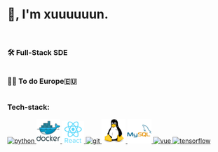 <h1 align="left">👋, I'm xuuuuuun.</h1>
</br>


<div style="display: flex; align-items: center;">
  <h3>🛠️ Full-Stack SDE</h3>
</div>

<div style="display: flex; align-items: center;">
  <h3>🧑‍🎓 To do Europe🇪🇺</h3>
</div>

 
<h3 align="left">Tech-stack:</h3>
<p align="left"> 
  <a href="https://www.python.org/" target="_blank" rel="noreferrer"> <img src="https://upload.wikimedia.org/wikipedia/commons/c/c3/Python-logo-notext.svg" alt="python" width="55" height="55"/> 
  </a> 
  <a href="https://www.docker.com/" target="_blank" rel="noreferrer"> <img src="https://raw.githubusercontent.com/devicons/devicon/master/icons/docker/docker-original-wordmark.svg" alt="docker" width="55" height="55"/> 
  </a> 
  <a href="https://reactjs.org/" target="_blank" rel="noreferrer"> <img src="https://raw.githubusercontent.com/devicons/devicon/master/icons/react/react-original-wordmark.svg" alt="react" width="50" height="50"/> 
  </a> 
  <a href="https://git-scm.com/" target="_blank" rel="noreferrer"> <img src="https://www.vectorlogo.zone/logos/git-scm/git-scm-icon.svg" alt="git" width="55" height="55"/> 
  </a> 
  <a href="https://www.linux.org/" target="_blank" rel="noreferrer"> <img src="https://raw.githubusercontent.com/devicons/devicon/master/icons/linux/linux-original.svg" alt="linux" width="55" height="55"/> 
  </a> 
  <a href="https://www.mysql.com/" target="_blank" rel="noreferrer"> <img src="https://raw.githubusercontent.com/devicons/devicon/master/icons/mysql/mysql-original-wordmark.svg" alt="mysql" width="55" height="55"/>
  </a> 
  <a href="https://vuejs.org" target="_blank" rel="noreferrer"> <img src="https://upload.wikimedia.org/wikipedia/commons/9/95/Vue.js_Logo_2.svg" alt="vue" width="55" height="55"/>
  </a>
  <a href="https://www.tensorflow.org" target="_blank" rel="noreferrer"> <img src="https://upload.wikimedia.org/wikipedia/commons/2/2d/Tensorflow_logo.svg" alt="tensorflow" width="55" height="55"/>
  </a> 
</p>
